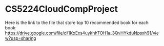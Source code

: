 # CS5224CloudCompProject
Here is the link to the file that store top 10 recommended book for each book:
https://drive.google.com/file/d/1KoExs4uykhhTOH1a_3QvHYkduNpsxh91/view?usp=sharing
